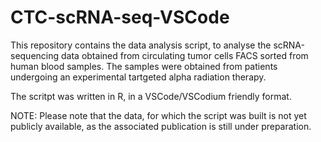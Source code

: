 # CTC-scRNA-seq-VSCode

This repository contains the data analysis script, to analyse the scRNA-sequencing data obtained from circulating tumor cells FACS sorted from human blood samples.
The samples were obtained from patients undergoing an experimental tartgeted alpha radiation therapy.

The scritpt was written in R, in a VSCode/VSCodium friendly format.

NOTE: Please note that the data, for which the script was built is not yet publicly available, as the associated publication is still under preparation.
